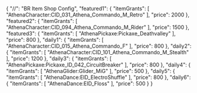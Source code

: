 {
    "//": "BR Item Shop Config",
    "featured1": {
        "itemGrants": [
            "AthenaCharacter:CID_031_Athena_Commando_M_Retro"
        ],
        "price": 2000
    },
    "featured2": {
        "itemGrants": [
            "AthenaCharacter:CID_094_Athena_Commando_M_Rider"
        ],
        "price": 1500
    },
    "featured3": {
        "itemGrants": [
            "AthenaPickaxe:Pickaxe_Deathvalley"
        ],
        "price": 800
    },
    "daily1": {
        "itemGrants": [
            "AthenaCharacter:CID_015_Athena_Commando_F"
        ],
        "price": 800
    },
    "daily2": {
        "itemGrants": [
            "AthenaCharacter:CID_101_Athena_Commando_M_Stealth"
        ],
        "price": 1200
    },
    "daily3": {
        "itemGrants": [
            "AthenaPickaxe:Pickaxe_ID_042_CircuitBreaker"
        ],
        "price": 800
    },
    "daily4": {
        "itemGrants": [
            "AthenaGlider:Glider_MiG"
        ],
        "price": 500
    },
    "daily5": {
        "itemGrants": [
            "AthenaDance:EID_ElectroShuffle"
        ],
        "price": 800
    },
    "daily6": {
        "itemGrants": [
            "AthenaDance:EID_Floss"
        ],
        "price": 500
    }
}
